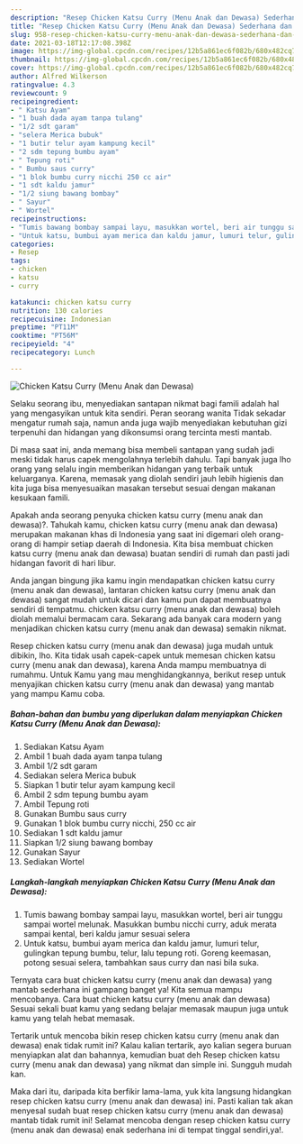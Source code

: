 ```yaml
---
description: "Resep Chicken Katsu Curry (Menu Anak dan Dewasa) Sederhana dan Mudah Dibuat"
title: "Resep Chicken Katsu Curry (Menu Anak dan Dewasa) Sederhana dan Mudah Dibuat"
slug: 958-resep-chicken-katsu-curry-menu-anak-dan-dewasa-sederhana-dan-mudah-dibuat
date: 2021-03-18T12:17:08.398Z
image: https://img-global.cpcdn.com/recipes/12b5a861ec6f082b/680x482cq70/chicken-katsu-curry-menu-anak-dan-dewasa-foto-resep-utama.jpg
thumbnail: https://img-global.cpcdn.com/recipes/12b5a861ec6f082b/680x482cq70/chicken-katsu-curry-menu-anak-dan-dewasa-foto-resep-utama.jpg
cover: https://img-global.cpcdn.com/recipes/12b5a861ec6f082b/680x482cq70/chicken-katsu-curry-menu-anak-dan-dewasa-foto-resep-utama.jpg
author: Alfred Wilkerson
ratingvalue: 4.3
reviewcount: 9
recipeingredient:
- " Katsu Ayam"
- "1 buah dada ayam tanpa tulang"
- "1/2 sdt garam"
- "selera Merica bubuk"
- "1 butir telur ayam kampung kecil"
- "2 sdm tepung bumbu ayam"
- " Tepung roti"
- " Bumbu saus curry"
- "1 blok bumbu curry nicchi 250 cc air"
- "1 sdt kaldu jamur"
- "1/2 siung bawang bombay"
- " Sayur"
- " Wortel"
recipeinstructions:
- "Tumis bawang bombay sampai layu, masukkan wortel, beri air tunggu sampai wortel melunak. Masukkan bumbu nicchi curry, aduk merata sampai kental, beri kaldu jamur sesuai selera"
- "Untuk katsu, bumbui ayam merica dan kaldu jamur, lumuri telur, gulingkan tepung bumbu, telur, lalu tepung roti. Goreng keemasan, potong sesuai selera, tambahkan saus curry dan nasi bila suka."
categories:
- Resep
tags:
- chicken
- katsu
- curry

katakunci: chicken katsu curry 
nutrition: 130 calories
recipecuisine: Indonesian
preptime: "PT11M"
cooktime: "PT56M"
recipeyield: "4"
recipecategory: Lunch

---
```



![Chicken Katsu Curry (Menu Anak dan Dewasa)](https://img-global.cpcdn.com/recipes/12b5a861ec6f082b/680x482cq70/chicken-katsu-curry-menu-anak-dan-dewasa-foto-resep-utama.jpg)

Selaku seorang ibu, menyediakan santapan nikmat bagi famili adalah hal yang mengasyikan untuk kita sendiri. Peran seorang  wanita Tidak sekadar mengatur rumah saja, namun anda juga wajib menyediakan kebutuhan gizi terpenuhi dan hidangan yang dikonsumsi orang tercinta mesti mantab.

Di masa  saat ini, anda memang bisa membeli santapan yang sudah jadi meski tidak harus capek mengolahnya terlebih dahulu. Tapi banyak juga lho orang yang selalu ingin memberikan hidangan yang terbaik untuk keluarganya. Karena, memasak yang diolah sendiri jauh lebih higienis dan kita juga bisa menyesuaikan masakan tersebut sesuai dengan makanan kesukaan famili. 



Apakah anda seorang penyuka chicken katsu curry (menu anak dan dewasa)?. Tahukah kamu, chicken katsu curry (menu anak dan dewasa) merupakan makanan khas di Indonesia yang saat ini digemari oleh orang-orang di hampir setiap daerah di Indonesia. Kita bisa membuat chicken katsu curry (menu anak dan dewasa) buatan sendiri di rumah dan pasti jadi hidangan favorit di hari libur.

Anda jangan bingung jika kamu ingin mendapatkan chicken katsu curry (menu anak dan dewasa), lantaran chicken katsu curry (menu anak dan dewasa) sangat mudah untuk dicari dan kamu pun dapat membuatnya sendiri di tempatmu. chicken katsu curry (menu anak dan dewasa) boleh diolah memalui bermacam cara. Sekarang ada banyak cara modern yang menjadikan chicken katsu curry (menu anak dan dewasa) semakin nikmat.

Resep chicken katsu curry (menu anak dan dewasa) juga mudah untuk dibikin, lho. Kita tidak usah capek-capek untuk memesan chicken katsu curry (menu anak dan dewasa), karena Anda mampu membuatnya di rumahmu. Untuk Kamu yang mau menghidangkannya, berikut resep untuk menyajikan chicken katsu curry (menu anak dan dewasa) yang mantab yang mampu Kamu coba.

<!--inarticleads1-->

##### Bahan-bahan dan bumbu yang diperlukan dalam menyiapkan Chicken Katsu Curry (Menu Anak dan Dewasa):

1. Sediakan  Katsu Ayam
1. Ambil 1 buah dada ayam tanpa tulang
1. Ambil 1/2 sdt garam
1. Sediakan selera Merica bubuk
1. Siapkan 1 butir telur ayam kampung kecil
1. Ambil 2 sdm tepung bumbu ayam
1. Ambil  Tepung roti
1. Gunakan  Bumbu saus curry
1. Gunakan 1 blok bumbu curry nicchi, 250 cc air
1. Sediakan 1 sdt kaldu jamur
1. Siapkan 1/2 siung bawang bombay
1. Gunakan  Sayur
1. Sediakan  Wortel




<!--inarticleads2-->

##### Langkah-langkah menyiapkan Chicken Katsu Curry (Menu Anak dan Dewasa):

1. Tumis bawang bombay sampai layu, masukkan wortel, beri air tunggu sampai wortel melunak. Masukkan bumbu nicchi curry, aduk merata sampai kental, beri kaldu jamur sesuai selera
1. Untuk katsu, bumbui ayam merica dan kaldu jamur, lumuri telur, gulingkan tepung bumbu, telur, lalu tepung roti. Goreng keemasan, potong sesuai selera, tambahkan saus curry dan nasi bila suka.




Ternyata cara buat chicken katsu curry (menu anak dan dewasa) yang mantab sederhana ini gampang banget ya! Kita semua mampu mencobanya. Cara buat chicken katsu curry (menu anak dan dewasa) Sesuai sekali buat kamu yang sedang belajar memasak maupun juga untuk kamu yang telah hebat memasak.

Tertarik untuk mencoba bikin resep chicken katsu curry (menu anak dan dewasa) enak tidak rumit ini? Kalau kalian tertarik, ayo kalian segera buruan menyiapkan alat dan bahannya, kemudian buat deh Resep chicken katsu curry (menu anak dan dewasa) yang nikmat dan simple ini. Sungguh mudah kan. 

Maka dari itu, daripada kita berfikir lama-lama, yuk kita langsung hidangkan resep chicken katsu curry (menu anak dan dewasa) ini. Pasti kalian tak akan menyesal sudah buat resep chicken katsu curry (menu anak dan dewasa) mantab tidak rumit ini! Selamat mencoba dengan resep chicken katsu curry (menu anak dan dewasa) enak sederhana ini di tempat tinggal sendiri,ya!.

